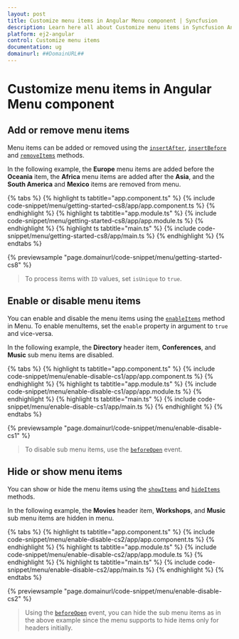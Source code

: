 ```yaml
---
layout: post
title: Customize menu items in Angular Menu component | Syncfusion
description: Learn here all about Customize menu items in Syncfusion Angular Menu component of Syncfusion Essential JS 2 and more.
platform: ej2-angular
control: Customize menu items 
documentation: ug
domainurl: ##DomainURL##
---
```


# Customize menu items in Angular Menu component

## Add or remove menu items

Menu items can be added or removed using the [`insertAfter`](https://ej2.syncfusion.com/angular/documentation/api/menu#insertafter),
[`insertBefore`](https://ej2.syncfusion.com/angular/documentation/api/menu#insertbefore) and [`removeItems`](https://ej2.syncfusion.com/angular/documentation/api/menu#removeitems) methods.

In the following example, the **Europe** menu items are added before the **Oceania** item,
the **Africa** menu items are added after the **Asia**, and the **South America**
and **Mexico** items are removed from menu.

{% tabs %}
{% highlight ts tabtitle="app.component.ts" %}
{% include code-snippet/menu/getting-started-cs8/app/app.component.ts %}
{% endhighlight %}
{% highlight ts tabtitle="app.module.ts" %}
{% include code-snippet/menu/getting-started-cs8/app/app.module.ts %}
{% endhighlight %}
{% highlight ts tabtitle="main.ts" %}
{% include code-snippet/menu/getting-started-cs8/app/main.ts %}
{% endhighlight %}
{% endtabs %}
  
{% previewsample "page.domainurl/code-snippet/menu/getting-started-cs8" %}

> To process items with `ID` values, set `isUnique` to `true`.

## Enable or disable menu items

You can enable and disable the menu items using the [`enableItems`](https://ej2.syncfusion.com/angular/documentation/api/menu#enableitems)
method in Menu. To enable menuItems, set the `enable` property in argument to `true` and vice-versa.

In the following example, the **Directory** header item, **Conferences**, and **Music** sub menu items are disabled.

{% tabs %}
{% highlight ts tabtitle="app.component.ts" %}
{% include code-snippet/menu/enable-disable-cs1/app/app.component.ts %}
{% endhighlight %}
{% highlight ts tabtitle="app.module.ts" %}
{% include code-snippet/menu/enable-disable-cs1/app/app.module.ts %}
{% endhighlight %}
{% highlight ts tabtitle="main.ts" %}
{% include code-snippet/menu/enable-disable-cs1/app/main.ts %}
{% endhighlight %}
{% endtabs %}
  
{% previewsample "page.domainurl/code-snippet/menu/enable-disable-cs1" %}

> To disable sub menu items, use the [`beforeOpen`](https://ej2.syncfusion.com/angular/documentation/api/menu#beforeopen) event.

## Hide or show menu items

You can show or hide the menu items using the [`showItems`](https://ej2.syncfusion.com/angular/documentation/api/menu#showitems)
and [`hideItems`](https://ej2.syncfusion.com/angular/documentation/api/menu#hideitems) methods.

In the following example, the **Movies** header item, **Workshops**, and **Music** sub menu items
are hidden in menu.

{% tabs %}
{% highlight ts tabtitle="app.component.ts" %}
{% include code-snippet/menu/enable-disable-cs2/app/app.component.ts %}
{% endhighlight %}
{% highlight ts tabtitle="app.module.ts" %}
{% include code-snippet/menu/enable-disable-cs2/app/app.module.ts %}
{% endhighlight %}
{% highlight ts tabtitle="main.ts" %}
{% include code-snippet/menu/enable-disable-cs2/app/main.ts %}
{% endhighlight %}
{% endtabs %}
  
{% previewsample "page.domainurl/code-snippet/menu/enable-disable-cs2" %}

> Using the [`beforeOpen`](https://ej2.syncfusion.com/angular/documentation/api/menu#beforeopen) event, you can hide the sub menu items as in the above example since the menu supports to hide items only for headers initially.
